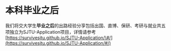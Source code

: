 # 本科毕业之后

我们将交大学生**毕业之后**的出路经验分享包括出国、直博、保研、考研与就业共五项独立为SJTU-Application项目，详情请参考[https://survivesjtu.github.io/SJTU-Application/\#/](https://survivesjtu.github.io/SJTU-Application/#/)

